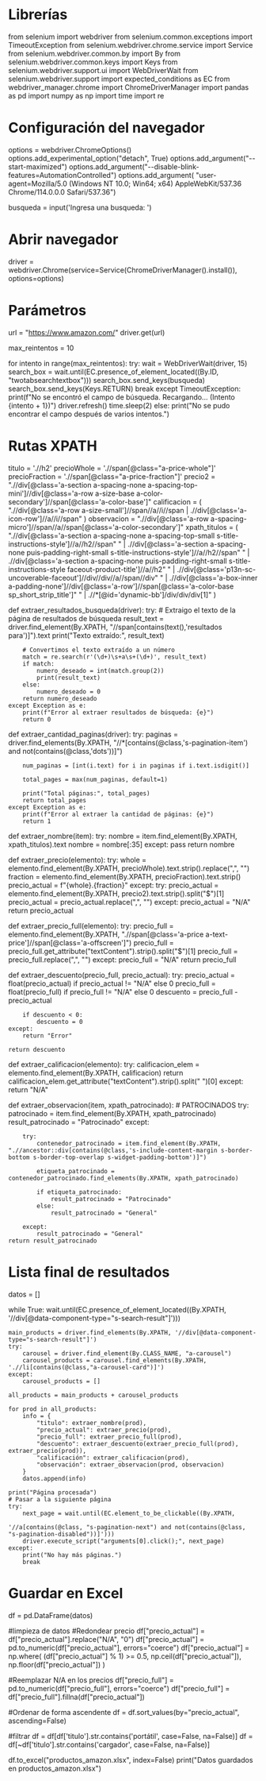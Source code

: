# Librerías
from selenium import webdriver
from selenium.common.exceptions import TimeoutException
from selenium.webdriver.chrome.service import Service
from selenium.webdriver.common.by import By
from selenium.webdriver.common.keys import Keys
from selenium.webdriver.support.ui import WebDriverWait
from selenium.webdriver.support import expected_conditions as EC
from webdriver_manager.chrome import ChromeDriverManager
import pandas as pd
import numpy as np
import time
import re

# Configuración del navegador
options = webdriver.ChromeOptions()
options.add_experimental_option("detach", True)
options.add_argument("--start-maximized")
options.add_argument("--disable-blink-features=AutomationControlled")
options.add_argument(
    "user-agent=Mozilla/5.0 (Windows NT 10.0; Win64; x64) AppleWebKit/537.36 Chrome/114.0.0.0 Safari/537.36")

busqueda = input('Ingresa una busqueda: ')

# Abrir navegador
driver = webdriver.Chrome(service=Service(ChromeDriverManager().install()), options=options)

# Parámetros
url = "https://www.amazon.com/"
driver.get(url)


max_reintentos = 10


for intento in range(max_reintentos):
    try:
        wait = WebDriverWait(driver, 15)
        search_box = wait.until(EC.presence_of_element_located((By.ID, "twotabsearchtextbox")))
        search_box.send_keys(busqueda)
        search_box.send_keys(Keys.RETURN)
        break
    except TimeoutException:
        print(f"No se encontró el campo de búsqueda. Recargando... (Intento {intento + 1})")
        driver.refresh()
        time.sleep(2)
else:
    print("No se pudo encontrar el campo después de varios intentos.")

# Rutas XPATH
titulo = './/h2'
precioWhole = './/span[@class="a-price-whole"]'
precioFraction = './/span[@class="a-price-fraction"]'
precio2 = ".//div[@class='a-section a-spacing-none a-spacing-top-mini']//div[@class='a-row a-size-base a-color-secondary']//span[@class='a-color-base']"
calificacion = (
    ".//div[@class='a-row a-size-small']//span//a//i//span | .//div[@class='a-icon-row']//a//i//span"
)
observacion = ".//div[@class='a-row a-spacing-micro']//span//a//span[@class='a-color-secondary']"
xpath_titulos = (
    ".//div[@class='a-section a-spacing-none a-spacing-top-small s-title-instructions-style']//a//h2//span"
    " | .//div[@class='a-section a-spacing-none puis-padding-right-small s-title-instructions-style']//a//h2//span"
    " | .//div[@class='a-section a-spacing-none puis-padding-right-small s-title-instructions-style faceout-product-title']//a//h2"
    " | .//div[@class='p13n-sc-uncoverable-faceout']//div//div//a//span//div"
    " | .//div[@class='a-box-inner a-padding-none']//div[@class='a-row']//span[@class='a-color-base sp_short_strip_title']"
    " | .//*[@id='dynamic-bb']/div/div/div[1]"
)


def extraer_resultados_busqueda(driver):
    try:
        # Extraigo el texto de la página de resultados de búsqueda
        result_text = driver.find_element(By.XPATH, "//span[contains(text(),'resultados para')]").text
        print("Texto extraído:", result_text)

        # Convertimos el texto extraído a un número
        match = re.search(r'(\d+)\s+a\s+(\d+)', result_text)
        if match:
            numero_deseado = int(match.group(2))
            print(result_text)
        else:
            numero_deseado = 0
        return numero_deseado
    except Exception as e:
        print(f"Error al extraer resultados de búsqueda: {e}")
        return 0


def extraer_cantidad_paginas(driver):
    try:
        paginas = driver.find_elements(By.XPATH,
                                       "//*[contains(@class,'s-pagination-item') and not(contains(@class,'dots'))]")

        num_paginas = [int(i.text) for i in paginas if i.text.isdigit()]

        total_pages = max(num_paginas, default=1)

        print("Total páginas:", total_pages)
        return total_pages
    except Exception as e:
        print(f"Error al extraer la cantidad de páginas: {e}")
        return 1



def extraer_nombre(item):
    try:
        nombre = item.find_element(By.XPATH, xpath_titulos).text
        nombre = nombre[:35]
    except:
        pass
    return nombre


def extraer_precio(elemento):
    try:
        whole = elemento.find_element(By.XPATH, precioWhole).text.strip().replace(",", "")
        fraction = elemento.find_element(By.XPATH, precioFraction).text.strip()
        precio_actual = f"{whole}.{fraction}"
    except:
        try:
            precio_actual = elemento.find_element(By.XPATH, precio2).text.strip().split("$")[1]
            precio_actual = precio_actual.replace(",", "")
        except:
            precio_actual = "N/A"
    return precio_actual


def extraer_precio_full(elemento):
    try:
        precio_full = elemento.find_element(By.XPATH,
                                            ".//span[@class='a-price a-text-price']//span[@class='a-offscreen']")
        precio_full = precio_full.get_attribute("textContent").strip().split("$")[1]
        precio_full = precio_full.replace(",", "")
    except:
        precio_full = "N/A"
    return precio_full


def extraer_descuento(precio_full, precio_actual):
    try:
        precio_actual = float(precio_actual) if precio_actual != "N/A" else 0
        precio_full = float(precio_full) if precio_full != "N/A" else 0
        descuento = precio_full - precio_actual

        if descuento < 0:
            descuento = 0
    except:
        return "Error"

    return descuento


def extraer_calificacion(elemento):
    try:
        calificacion_elem = elemento.find_element(By.XPATH, calificacion)
        return calificacion_elem.get_attribute("textContent").strip().split(" ")[0]
    except:
        return "N/A"


def extraer_observacion(item, xpath_patrocinado):
    # PATROCINADOS
    try:
        patrocinado = item.find_element(By.XPATH, xpath_patrocinado)
        result_patrocinado = "Patrocinado"
    except:

        try:
            contenedor_patrocinado = item.find_element(By.XPATH, ".//ancestor::div[contains(@class,'s-include-content-margin s-border-bottom s-border-top-overlap s-widget-padding-bottom')]")

            etiqueta_patrocinado = contenedor_patrocinado.find_elements(By.XPATH, xpath_patrocinado)

            if etiqueta_patrocinado:
                result_patrocinado = "Patrocinado"
            else:
                result_patrocinado = "General"

        except:
            result_patrocinado = "General"
    return result_patrocinado


# Lista final de resultados
datos = []

while True:
    wait.until(EC.presence_of_element_located((By.XPATH, '//div[@data-component-type="s-search-result"]')))

    main_products = driver.find_elements(By.XPATH, '//div[@data-component-type="s-search-result"]')
    try:
        carousel = driver.find_element(By.CLASS_NAME, "a-carousel")
        carousel_products = carousel.find_elements(By.XPATH, './/li[contains(@class,"a-carousel-card")]')
    except:
        carousel_products = []

    all_products = main_products + carousel_products

    for prod in all_products:
        info = {
            "titulo": extraer_nombre(prod),
            "precio_actual": extraer_precio(prod),
            "precio_full": extraer_precio_full(prod),
            "descuento": extraer_descuento(extraer_precio_full(prod), extraer_precio(prod)),
            "calificación": extraer_calificacion(prod),
            "observación": extraer_observacion(prod, observacion)
        }
        datos.append(info)

    print("Página procesada")
    # Pasar a la siguiente página
    try:
        next_page = wait.until(EC.element_to_be_clickable((By.XPATH,
                                                           '//a[contains(@class, "s-pagination-next") and not(contains(@class, "s-pagination-disabled"))]')))
        driver.execute_script("arguments[0].click();", next_page)
    except:
        print("No hay más páginas.")
        break

# Guardar en Excel
df = pd.DataFrame(datos)

#limpieza de datos
#Redondear precio
df["precio_actual"] = df["precio_actual"].replace("N/A", "0")
df["precio_actual"] = pd.to_numeric(df["precio_actual"], errors="coerce")
df["precio_actual"] = np.where(
    (df["precio_actual"] % 1) >= 0.5,
    np.ceil(df["precio_actual"]),
    np.floor(df["precio_actual"])
)


#Reemplazar N/A en los precios
df["precio_full"] = pd.to_numeric(df["precio_full"], errors="coerce")
df["precio_full"] = df["precio_full"].fillna(df["precio_actual"])

#Ordenar de forma ascendente
df = df.sort_values(by="precio_actual", ascending=False)

#filtrar
df = df[df['titulo'].str.contains('portátil', case=False, na=False)]
df = df[~df['titulo'].str.contains('cargador', case=False, na=False)]


df.to_excel("productos_amazon.xlsx", index=False)
print("Datos guardados en productos_amazon.xlsx")

 
